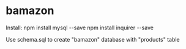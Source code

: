 # bamazon

Install:
npm install mysql --save
npm install inquirer --save

Use schema.sql to create "bamazon" database with "products" table
